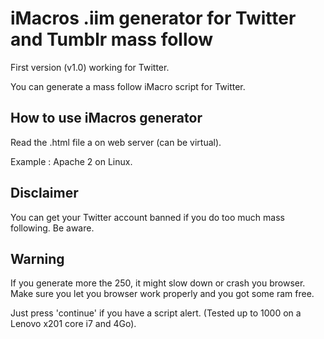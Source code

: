 # iMacros .iim generator for Twitter and Tumblr mass follow

First version (v1.0) working for Twitter.

You can generate a mass follow iMacro script for Twitter.

## How to use iMacros generator
Read the .html file a on web server (can be virtual).

Example : Apache 2 on Linux.

## Disclaimer

You can get your Twitter account banned if you do too much mass following. Be aware.


## Warning

If you generate more the 250, it might slow down or crash you browser. Make sure you let you browser work properly and you got some ram free.

Just press 'continue' if you have a script alert. (Tested up to 1000 on a Lenovo x201 core i7 and 4Go).